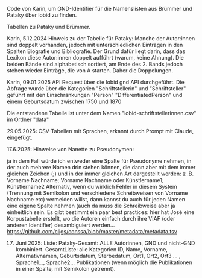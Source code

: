 Code von Karin, um GND-Identifier für die Namenslisten aus Brümmer und Pataky über lobid zu finden. 

Tabellen zu Pataky und Brümmer. 

Karin, 5.12.2024
Hinweis zu der Tabelle für Pataky: Manche der Autor:innen sind doppelt vorhanden, jedoch mit unterschiedlichen Einträgen in den Spalten Biografie und Bibliografie. Der Grund dafür liegt darin, dass das Lexikon diese Autor:innen doppelt aufführt (warum, keine Ahnung). Die beiden Bände sind alphabetisch sortiert, am Ende des 2. Bands jedoch stehen wieder Einträge, die von A starten. Daher die Doppelungen.

Karin, 09.01.2025
API Request über die lobid gnd API durchgeführt. Die Abfrage wurde über die Kategorien "Schriftstellerin" und "Schriftsteller" geführt mit den Einschränkungen "Person" "DifferentiatedPerson" und einem Geburtsdatum zwischen 1750 und 1870

Die entstandene Tabelle ist unter dem Namen "lobid-schriftstellerinnen.csv" im Ordner "data"

29.05.2025: CSV-Tabellen mit Sprachen, erkannt durch Prompt mit Claude, eingefügt.

17.6.2025: Hinweise von Nanette zu Pseudonymen: 

ja in dem Fall würde ich entweder eine Spalte für Pseudonyme nehmen, in der auch mehrere Namen drin stehen können, die dann aber mit dem immer gleichen Zeichen (;) und in der immer gleichen Art dargestellt werden: z .B. Vorname Nachname; Vorname Nachname oder Künstlername1; Künstlername2
Alternativ, wenn du wirklich Fehler in diesem System (Trennung mit Semikolon und verschiedene Schreibweisen von Vorname Nachname etc) vermeiden willst, dann kannst du auch für jeden Namen eine eigene Spalte nehmen (auch da muss die Schreibweise aber ja einheitlich sein.
Es gibt bestimmt ein paar best practices: hier hat José eine Korpustabelle erstellt, wo die Autoren einfach durch ihre VIAF (oder anderen Identifier) desambiguiert werden… https://github.com/cligs/conssa/blob/master/metadata/metadata.tsv 

17. Juni 2025:
  Liste: Pataky-Gesamt: ALLE Autorinnen, GND und nicht-GND kombiniert.
GesamtListe: alle Kategorien ID, Name, Vorname, Alternativnamen, Geburtsdatum, Sterbedatum, Ort1, Ort2, Ort3 ... , Sprache1..., Sprache2...   Publikationen (wenn möglich die Publikationen in einer Spalte, mit Semikolon getrennt). 


    

    
